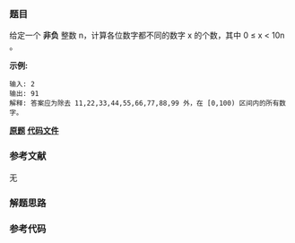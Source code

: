 ### 题目
给定一个 **非负** 整数 n，计算各位数字都不同的数字 x 的个数，其中 0 ≤ x < 10n 。

**示例:**

    
    
    输入: 2
    输出: 91 
    解释: 答案应为除去 11,22,33,44,55,66,77,88,99 外，在 [0,100) 区间内的所有数字。
    

 **[原题](https://leetcode-cn.com/problems/count-numbers-with-unique-digits/)**    **[代码文件]()**


### 参考文献
无

### 解题思路




### 参考代码

```go


```




